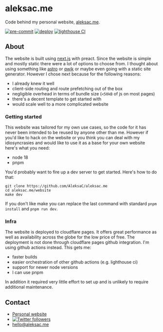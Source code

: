 # aleksac.me

Code behind my personal website, [aleksac.me](https://aleksac.me).

[![pre-commit](https://github.com/AleksaC/aleksac.me/actions/workflows/pre-commit.yml/badge.svg)](https://github.com/AleksaC/aleksac.me/actions/workflows/pre-commit.yml)
[![deploy](https://github.com/AleksaC/aleksac.me/actions/workflows/deploy.yml/badge.svg)](https://github.com/AleksaC/aleksac.me/actions/workflows/deploy.yml)
[![lighthouse CI](https://github.com/AleksaC/aleksac.me/actions/workflows/lighthouse-ci.yml/badge.svg)](https://github.com/AleksaC/aleksac.me/actions/workflows/lighthouse-ci.yml)

## About

The website is built using [next.js](https://github.com/vercel/next.js) with preact.
Since the website is simple and mostly static there were a lot of options to choose from.
I thought about using something like [astro](https://github.com/withastro/astro)
or [qwik](https://github.com/BuilderIO/qwik) or maybe even going with a static
site generator. However I chose next because for the following reasons:

- I already knew it well
- client-side routing and route prefetching out of the box
- negligible overhead in terms of bundle size (`<50kB` of js on most pages)
- there's a decent template to get started with
- would scale well to a more complicated website

### Getting started

This website was tailored for my own use cases, so the code for it has never been
intended to be reused by anyone other than me. However if you'd like to hack on the
website or you think you can deal with my idiosyncrasies and would like to use
it as a base for your own website here's what you need:

- node 18
- pnpm

You'd probably want to fire up a dev server to get started. Here's how to do that:

```
git clone https://github.com/AleksaC/aleksac.me
cd aleksac.me/website
make dev
```

If you don't like make you can replace the last command with standard `pnpm install`
and `pnpm run dev`.

### Infra

The website is deployed to cloudflare pages. It offers great performance as well
as availability across the globe for the low price of free. The deployment is not
done through cloudflare pages github integration. I'm using github actions instead.
This gets me:

- faster builds
- easier orchestration of other github actions (e.g. lighthouse ci)
- support for newer node versions
- I can use pnpm

In addition it required very little effort to set up and is unlikely to require
additional maintenance.

## Contact
- [Personal website](https://aleksac.me)
- <a target="_blank" href="http://twitter.com/aleksa_c_"><img alt='Twitter followers' src="https://img.shields.io/twitter/follow/aleksa_c_.svg?style=social"></a>
- hello@aleksac.me
